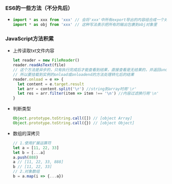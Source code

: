 ### ES6的一些方法（不分先后）

- ```javascript
  import * as xxx from 'xxx' // 会将'xxx'中所有export导出的内容组合成一个对象返回
  import * as obj from 'xxx' // 这种写法表示把所有的输出包裹到obj对象里
  ```

### JavaScript方法积累

- 上传读取txt文件内容

  ```javascript
  let reader = new FileReader()
  reader.readAsText(file)
  // 这个方法是异步的，只有执行完成后才能查看到结果，直接查看是无结果的，并返回undefined
  // 所以要挂载到实例的onload或onloadend的方法处理转化后的结果
  reader.onload = e => {
    let content = e.target.result
    let arr = content.split('\r') //string到array时用'\r'
    let res = arr.filter(item => item !== '\n') //内容过滤换行用'\n'
  }
  ```

  

- 判断类型

  ```javascript
  Object.prototype.toString.call([]) // [object Array]
  Object.prototype.toString.call({}) // [object Object]
  ```

- 数组的深拷贝

  ```javascript
  // 1.使用扩展运算符
  let a = [11, 22, 33]
  let b = [...a]
  a.push(888)
  a // [11, 22, 33, 888]
  b // [11, 22, 33]
  // 2.对象数组
  b = a.map(i => {...a})
  ```

  

